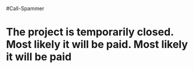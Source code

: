 #Call-Spammer

<h1>The project is temporarily closed. Most likely it will be paid. Most likely it will be paid</h1>
